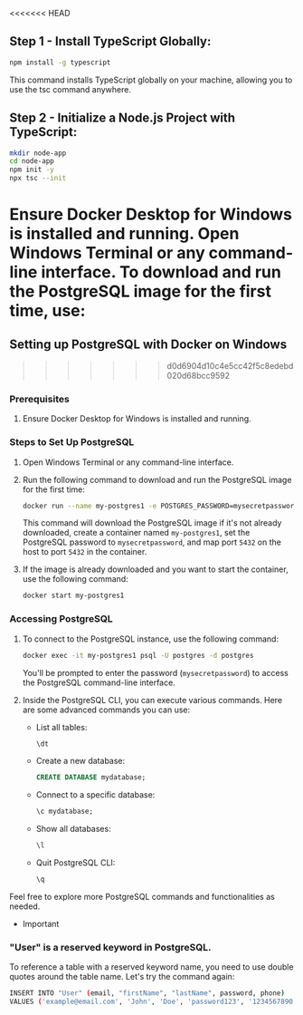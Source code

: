 <<<<<<< HEAD
## Step 1 - Install TypeScript Globally:
```bash
npm install -g typescript
```
This command installs TypeScript globally on your machine, allowing you to use the tsc command anywhere.
 
## Step 2 - Initialize a Node.js Project with TypeScript:
```bash
mkdir node-app
cd node-app
npm init -y
npx tsc --init
```


Ensure Docker Desktop for Windows is installed and running.
Open Windows Terminal or any command-line interface.
To download and run the PostgreSQL image for the first time, use:
=======
## Setting up PostgreSQL with Docker on Windows
>>>>>>> d0d6904d10c4e5cc42f5c8edebd020d68bcc9592

### Prerequisites
1. Ensure Docker Desktop for Windows is installed and running.

### Steps to Set Up PostgreSQL
1. Open Windows Terminal or any command-line interface.
2. Run the following command to download and run the PostgreSQL image for the first time:

    ```bash
    docker run --name my-postgres1 -e POSTGRES_PASSWORD=mysecretpassword -d -p 5432:5432 postgres
    ```

    This command will download the PostgreSQL image if it's not already downloaded, create a container named `my-postgres1`, set the PostgreSQL password to `mysecretpassword`, and map port `5432` on the host to port `5432` in the container.

3. If the image is already downloaded and you want to start the container, use the following command:

    ```bash
    docker start my-postgres1
    ```

### Accessing PostgreSQL
1. To connect to the PostgreSQL instance, use the following command:

    ```bash
    docker exec -it my-postgres1 psql -U postgres -d postgres
    ```

    You'll be prompted to enter the password (`mysecretpassword`) to access the PostgreSQL command-line interface.

2. Inside the PostgreSQL CLI, you can execute various commands. Here are some advanced commands you can use:

    - List all tables:
    
        ```sql
        \dt
        ```

    - Create a new database:
    
        ```sql
        CREATE DATABASE mydatabase;
        ```

    - Connect to a specific database:
    
        ```sql
        \c mydatabase;
        ```

    - Show all databases:
    
        ```sql
        \l
        ```

    - Quit PostgreSQL CLI:
    
        ```sql
        \q
        ```

Feel free to explore more PostgreSQL commands and functionalities as needed.

- Important
### "User" is a reserved keyword in PostgreSQL.
To reference a table with a reserved keyword name, you need to use double quotes around the table name. Let's try the command again:

```bash
INSERT INTO "User" (email, "firstName", "lastName", password, phone) 
VALUES ('example@email.com', 'John', 'Doe', 'password123', '1234567890');
```
